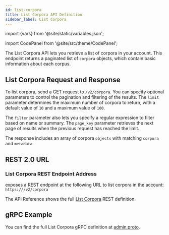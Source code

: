```yaml
---
id: list-corpora
title: List Corpora API Definition
sidebar_label: List Corpora
---
```


import {vars} from '@site/static/variables.json';

import CodePanel from '@site/src/theme/CodePanel';


The List Corpora API lets you retrieve a list of corpora in your account. This
endpoint returns a paginated list of `corpora` objects, which contain basic
information about each corpus.

## List Corpora Request and Response

To list corpora, send a GET request to `/v2/corpora`. You can specify optional
parameters to control the pagination and filtering of the results. The `limit`
parameter determines the maximum number of corpora to return, with a default
value of `10` and a maximum value of `100`.

The `filter` parameter also lets you specify a regular expression to filter  
based on name or summary. The `page_key` parameter retrieves the next page of
results when the previous request has reached the limit.

The response includes an array of corpora `objects` with matching `corpora` and
`metadata`.

## REST 2.0 URL

### List Corpora REST Endpoint Address

<Config v="names.product"/> exposes a REST endpoint at the following URL
to list corpora in the account:
<code>https://<Config v="domains.rest.admin"/>/v2/corpora</code>

The API Reference shows the full [List Corpora](/docs/rest-api/list-corpora) REST definition.

## gRPC Example

You can find the full List Corpora gRPC definition at [admin.proto](https://github.com/vectara/protos/blob/main/admin.proto).
